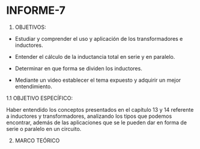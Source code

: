 # INFORME-7

1. OBJETIVOS:

- Estudiar y comprender el uso y aplicación de los transformadores e inductores. 

- Entender el cálculo de la inductancia total en serie y en paralelo.

- Determinar en que forma se dividen los inductores.

- Mediante un video establecer el tema expuesto y adquirir un mejor entendimiento.

1.1 OBJETIVO ESPECÍFICO:

Haber entendido los conceptos presentados en el capítulo 13 y 14 referente a inductores y transformadores, analizando los tipos que podemos encontrar, además de las aplicaciones que se le pueden dar en forma de serie o paralelo en un circuito.

2. MARCO TEÓRICO

